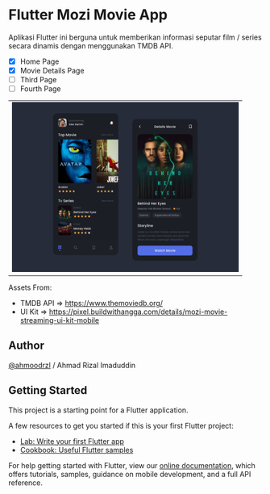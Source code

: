 # Flutter Mozi Movie App


Aplikasi Flutter ini berguna untuk memberikan informasi seputar film / series secara dinamis dengan menggunakan TMDB API.

- [x] Home Page
- [x] Movie Details Page
- [ ] Third Page
- [ ] Fourth Page

<table>
  <tr>
    <td valign="top"><img src="assets/poster.png" height="auto" width="450"> </td>
  </tr>
</table>

Assets From:
- TMDB API => https://www.themoviedb.org/
- UI Kit => https://pixel.buildwithangga.com/details/mozi-movie-streaming-ui-kit-mobile

## Author
[@ahmoodrzl](https://www.instagram.com/ahmoodrzl/ "Instagram") / Ahmad Rizal Imaduddin

## Getting Started

This project is a starting point for a Flutter application.

A few resources to get you started if this is your first Flutter project:

- [Lab: Write your first Flutter app](https://flutter.dev/docs/get-started/codelab)
- [Cookbook: Useful Flutter samples](https://flutter.dev/docs/cookbook)

For help getting started with Flutter, view our
[online documentation](https://flutter.dev/docs), which offers tutorials,
samples, guidance on mobile development, and a full API reference.
